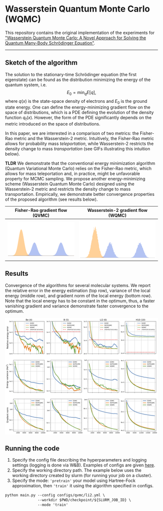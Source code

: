 # Wasserstein Quantum Monte Carlo (WQMC)

This repository contains the original implementation of the experiments for ["Wasserstein Quantum Monte Carlo: A Novel Approach for Solving the Quantum Many-Body Schrödinger Equation"](https://arxiv.org/abs/2307.07050).

--------------------

## Sketch of the algorithm

The solution to the stationary-time Schrödinger equation (the first eigenstate) can be found as the distribution minimizing the energy of the quantum system, i.e.
$$E_{0} = \min_q E[q],$$
where $q(x)$ is the state-space density of electrons and $E_0$ is the ground state energy.
One can define the energy-minimizing gradient flow on the space of distributions, which is a PDE defining the evolution of the density function $q_t(x)$.
However, the form of the PDE significantly depends on the metric introduced on the space of distributions.

In this paper, we are interested in a comparison of two metrics: the Fisher-Rao metric and the Wasserstein-2 metric.
Intuitively, the Fisher-Rao metric allows for probability mass _teleportation_, while Wasserstein-2 restricts the density change to mass _transportation_ (see GIFs illustrating this intuition below).

**TLDR** We demonstrate that the conventional energy minimization algorithm (Quantum Variational Monte Carlo) relies on the Fisher-Rao metric, which allows for mass teleportation and, in practice, might be unfavorable property for MCMC sampling. We propose another energy-minimizing scheme (Wasserstein Quantum Monte Carlo) designed using the Wasserstein-2 metric and restricts the density change to mass transportation. Empirically, we demonstrate better convergence properties of the proposed algorithm (see results below).

|Fisher-Rao gradient flow (QVMC)| Wasserstein-2 gradient flow (WQMC)|
|:--:|:--:|
|![](https://github.com/necludov/wqmc/blob/main/assets/fr.gif)|![](https://github.com/necludov/wqmc/blob/main/assets/w2.gif)|

## Results

Convergence of the algorithms for several molecular systems. We report the relative error in the energy estimation (top row), variance of the local energy (middle row), and gradient norm of the local energy (bottom row). Note that the local energy has to be constant in the optimum, thus, a faster vanishing gradient and variance demonstrate faster convergence to the optimum.

![](https://github.com/necludov/wqmc/blob/main/assets/plots.png)

## Running the code

1. Specify the config file describing the hyperparameters and logging settings (logging is done via W&B). Examples of configs are given [here](https://github.com/necludov/wqmc/tree/main/configs).
2. Specify the working directory path. The example below uses the working directory created by slurm (for running your job on a cluster).
3. Specify the mode: `'pretrain'` your model using Hartree-Fock approximation, then `'train'` it using the algorithm specified in configs.

```
python main.py --config configs/qvmc/li2.yml \
               --workdir $PWD/checkpoint/${SLURM_JOB_ID} \
               --mode 'train'
```
